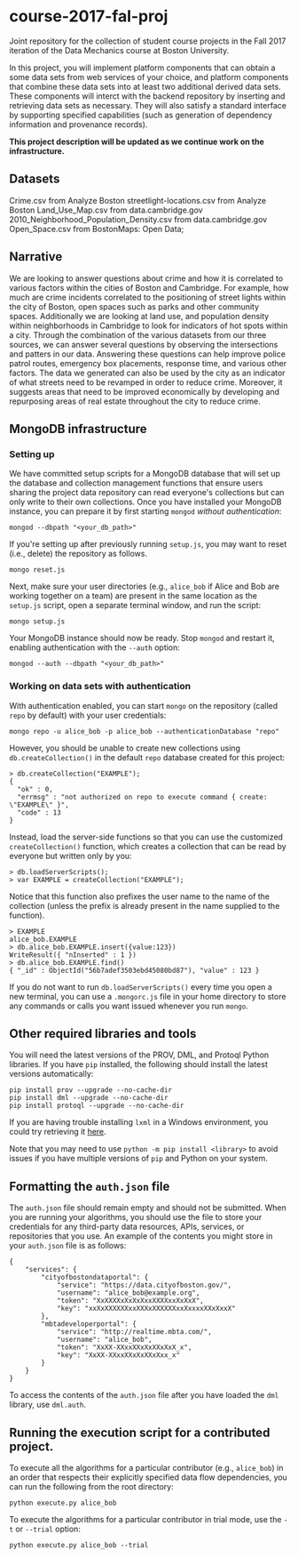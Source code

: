 # course-2017-fal-proj
Joint repository for the collection of student course projects in the Fall 2017 iteration of the Data Mechanics course at Boston University.

In this project, you will implement platform components that can obtain a some data sets from web services of your choice, and platform components that combine these data sets into at least two additional derived data sets. These components will interct with the backend repository by inserting and retrieving data sets as necessary. They will also satisfy a standard interface by supporting specified capabilities (such as generation of dependency information and provenance records).

**This project description will be updated as we continue work on the infrastructure.**

## Datasets
Crime.csv from Analyze Boston
streetlight-locations.csv from Analyze Boston
Land_Use_Map.csv from data.cambridge.gov
2010_Neighborhood_Population_Density.csv from data.cambridge.gov
Open_Space.csv from BostonMaps: Open Data;

## Narrative 
We are looking to answer questions about crime and how it is correlated to various factors within the cities of Boston and Cambridge.  For example, how much are crime incidents correlated to the positioning of street lights within the city of Boston, open spaces such as parks and other community spaces. Additionally we are looking at land use, and population density within neighborhoods in Cambridge to look for indicators of hot spots within a city. Through the combination  of the various datasets from our three sources, we can answer several questions by observing the intersections and patters in our data. Answering these questions can help improve police patrol routes, emergency box placements, response time, and various other factors. The data we generated can also be used by the city as an indicator of what streets need to be revamped in order to reduce crime. Moreover, it suggests areas that need to be improved economically by developing and repurposing areas of real estate throughout the city to reduce crime.

## MongoDB infrastructure

### Setting up

We have committed setup scripts for a MongoDB database that will set up the database and collection management functions that ensure users sharing the project data repository can read everyone's collections but can only write to their own collections. Once you have installed your MongoDB instance, you can prepare it by first starting `mongod` _without authentication_:
```
mongod --dbpath "<your_db_path>"
```
If you're setting up after previously running `setup.js`, you may want to reset (i.e., delete) the repository as follows.
```
mongo reset.js
```
Next, make sure your user directories (e.g., `alice_bob` if Alice and Bob are working together on a team) are present in the same location as the `setup.js` script, open a separate terminal window, and run the script:
```
mongo setup.js
```
Your MongoDB instance should now be ready. Stop `mongod` and restart it, enabling authentication with the `--auth` option:
```
mongod --auth --dbpath "<your_db_path>"
```

### Working on data sets with authentication

With authentication enabled, you can start `mongo` on the repository (called `repo` by default) with your user credentials:
```
mongo repo -u alice_bob -p alice_bob --authenticationDatabase "repo"
```
However, you should be unable to create new collections using `db.createCollection()` in the default `repo` database created for this project:
```
> db.createCollection("EXAMPLE");
{
  "ok" : 0,
  "errmsg" : "not authorized on repo to execute command { create: \"EXAMPLE\" }",
  "code" : 13
}
```
Instead, load the server-side functions so that you can use the customized `createCollection()` function, which creates a collection that can be read by everyone but written only by you:
```
> db.loadServerScripts();
> var EXAMPLE = createCollection("EXAMPLE");
```
Notice that this function also prefixes the user name to the name of the collection (unless the prefix is already present in the name supplied to the function).
```
> EXAMPLE
alice_bob.EXAMPLE
> db.alice_bob.EXAMPLE.insert({value:123})
WriteResult({ "nInserted" : 1 })
> db.alice_bob.EXAMPLE.find()
{ "_id" : ObjectId("56b7adef3503ebd45080bd87"), "value" : 123 }
```
If you do not want to run `db.loadServerScripts()` every time you open a new terminal, you can use a `.mongorc.js` file in your home directory to store any commands or calls you want issued whenever you run `mongo`.

## Other required libraries and tools

You will need the latest versions of the PROV, DML, and Protoql Python libraries. If you have `pip` installed, the following should install the latest versions automatically:
```
pip install prov --upgrade --no-cache-dir
pip install dml --upgrade --no-cache-dir
pip install protoql --upgrade --no-cache-dir
```
If you are having trouble installing `lxml` in a Windows environment, you could try retrieving it [here](http://www.lfd.uci.edu/~gohlke/pythonlibs/).

Note that you may need to use `python -m pip install <library>` to avoid issues if you have multiple versions of `pip` and Python on your system.

## Formatting the `auth.json` file

The `auth.json` file should remain empty and should not be submitted. When you are running your algorithms, you should use the file to store your credentials for any third-party data resources, APIs, services, or repositories that you use. An example of the contents you might store in your `auth.json` file is as follows:
```
{
    "services": {
        "cityofbostondataportal": {
            "service": "https://data.cityofboston.gov/",
            "username": "alice_bob@example.org",
            "token": "XxXXXXxXxXxXxxXXXXxxXxXxX",
            "key": "xxXxXXXXXXxxXXXxXXXXXXxxXxxxxXXxXxxX"
        },
        "mbtadeveloperportal": {
            "service": "http://realtime.mbta.com/",
            "username": "alice_bob",
            "token": "XxXX-XXxxXXxXxXXxXxX_x",
            "key": "XxXX-XXxxXXxXxXXxXxx_x"
        }
    }
}
```
To access the contents of the `auth.json` file after you have loaded the `dml` library, use `dml.auth`.

## Running the execution script for a contributed project.

To execute all the algorithms for a particular contributor (e.g., `alice_bob`) in an order that respects their explicitly specified data flow dependencies, you can run the following from the root directory:
```
python execute.py alice_bob
```
To execute the algorithms for a particular contributor in trial mode, use the `-t` or `--trial` option:
```
python execute.py alice_bob --trial
```